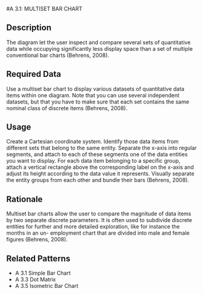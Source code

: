 

#A 3.1: MULTISET BAR CHART


## Description

The diagram let the user inspect and compare several sets of quantitative data while occupying significantly less display space than a set of multiple conventional bar charts (Behrens, 2008).


## Required Data

Use a multiset bar chart to display various datasets of quantitative data items within one diagram. Note that you can use several independent datasets, but that you have to make sure that each set contains the same nominal class of discrete items (Behrens, 2008).


## Usage

Create a Cartesian coordinate system.  Identify those data items from different sets that belong to the same entity. Separate the x-axis into regular segments, and attach to each of these segments one of the data entities you want to display. For each data item belonging to a specific group, attach a vertical rectangle above the corresponding label on the x-axis and adjust its height according to the data value it represents. Visually separate the entity groups from each other and bundle their bars (Behrens, 2008).


## Rationale

Multiset bar charts allow the user to compare the magnitude of data items by two separate discrete parameters. It is often used to subdivide discrete entities for further and more detailed exploration, like for instance the months in an un- employment chart that are divided into male and female figures (Behrens, 2008).


## Related Patterns

* A 3.1 Simple Bar Chart
* A 3.3 Dot Matrix
* A 3.5 Isometric Bar Chart
